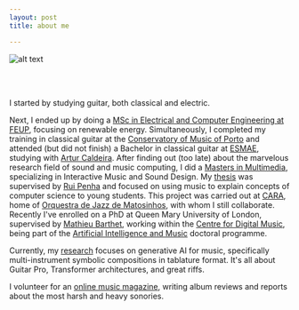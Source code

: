 ```yaml
---
layout: post
title: about me

---
```


![alt text](https://github.com/otnemrasordep/otnemrasordep.github.io/blob/master/assets/images/about_me.jpg?raw=true)  

<br/><br/>  
  
I started by studying guitar, both classical and electric.

Next, I ended up by doing a [MSc in Electrical and Computer Engineering at FEUP](https://sigarra.up.pt/feup/en/cur_geral.cur_view?pv_ano_lectivo=2014&pv_curso_id=741&pv_origem=CUR&pv_tipo_cur_sigla=MI), focusing on renewable energy. Simultaneously, I completed my training in classical guitar at the [Conservatory of Music of Porto](https://www.conservatoriodemusicadoporto.pt/) and attended (but did not finish) a Bachelor in classical guitar at [ESMAE](https://www.esmae.ipp.pt/), studying with [Artur Caldeira](https://soundcloud.com/artur-caldeira-645192303). After finding out (too late) about the marvelous research field of sound and music computing, I did a [Masters in Multimedia](https://sigarra.up.pt/feup/en/cur_geral.cur_view?pv_ano_lectivo=2016&pv_curso_id=732&pv_origem=CUR&pv_tipo_cur_sigla=M), specializing in Interactive Music and Sound Design. My [thesis](https://repositorio-aberto.up.pt/bitstream/10216/121998/2/347866.pdf) was supervised by [Rui Penha](https://ruipenha.pt/) and focused on using music to explain concepts of computer science to young students. This project was carried out at [CARA](https://www.ojm.pt/tipo-de-projeto/cara/), home of [Orquestra de Jazz de Matosinhos](https://www.ojm.pt/), with whom I still collaborate. Recently I've enrolled on a PhD at Queen Mary University of London, supervised by [Mathieu Barthet](https://scholar.google.co.uk/citations?user=dhK-pgYAAAAJ&hl=en), working within the [Centre for Digital Music](https://c4dm.eecs.qmul.ac.uk/), being part of the [Artificial Intelligence and Music](https://www.aim.qmul.ac.uk/) doctoral programme. 

Currently, my [research](https://www.researchgate.net/profile/Pedro_Sarmento9) focuses on generative AI for music, specifically multi-instrument symbolic compositions in tablature format. It's all about Guitar Pro, Transformer architectures, and great riffs.

I volunteer for an [online music magazine](https://www.wavmagazine.net/), writing album reviews and reports about the most harsh and heavy sonories.

